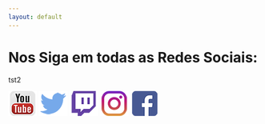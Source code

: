 ```yaml
---
layout: default
---
```


# Nos Siga em todas as Redes Sociais:

tst2

[![Youtube](img/social_links/youtube.png)](http://www.youtube.com/channel/UCF12dpMPBnDyS369caTF_Vw?sub_confirmation=1)
[![Twitter](img/social_links/twitter.png)](https://twitter.com/MamonasGames)
[![Twitch](img/social_links/twitch.png)](https://www.twitch.tv/mamonasexplosivas)
[![Instagram](img/social_links/instagram.png)](https://www.instagram.com/mamonasexplosivas/)
[![Facebook](img/social_links/facebook.png)](https://www.facebook.com/Mamonas-Explosivas-105262964516303/?epa=SEARCH_BOX)